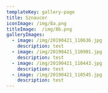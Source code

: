 ```yaml
---
templateKey: gallery-page
title: Sznaucer
iconImage: /img/8a.png
titleImage:  /img/8b.png
galleryImages:
  - image: /img/20190421_110636.jpg
    description: test
  - image: /img/20190421_110901.jpg
    description: test
  - image: /img/20190421_110443.jpg
    description: test
  - image: /img/20190421_110545.jpg
    description: test
---
```

